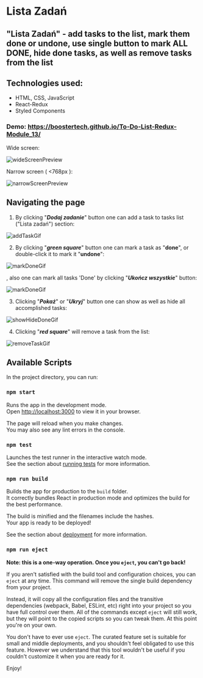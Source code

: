 # Lista Zadań
## "Lista Zadań" - add tasks to the list, mark them done or undone, use single button to mark ALL DONE, hide done tasks, as well as remove tasks from the list
## Technologies used:
- HTML, CSS, JavaScript
- React-Redux
- Styled Components

### Demo: https://boostertech.github.io/To-Do-List-Redux-Module_13/
Wide screen:

![wideScreenPreview](https://github.com/BoosterTech/TODO-List-React/blob/6d5a8e4794e0ce717578afbdf9f3ba374acab5e6/images/previewPC.png) 

Narrow screen ( <768px ):

![narrowScreenPreview](https://github.com/BoosterTech/TODO-List-React/blob/6d5a8e4794e0ce717578afbdf9f3ba374acab5e6/images/previewMobile.png)


## Navigating the page
1. By clicking "***Dodaj zadanie***" button one can add a task to tasks list ("Lista zadań") section:

![addTaskGif](https://github.com/BoosterTech/TODO-List-React/blob/6d5a8e4794e0ce717578afbdf9f3ba374acab5e6/images/addingTask.gif)

2. By clicking "***green square***" button one can mark a task as "**done**", or double-click it to mark it "**undone**":

![markDoneGif](https://github.com/BoosterTech/TODO-List-React/blob/6d5a8e4794e0ce717578afbdf9f3ba374acab5e6/images/markingTaskDoneClick.gif)

, also one can mark all tasks 'Done' by clicking  "***Ukończ wszystkie***" button:

![markDoneGif](https://github.com/BoosterTech/TODO-List-React/blob/6d5a8e4794e0ce717578afbdf9f3ba374acab5e6/images/markingTaskDoneBtn.gif)

3. Clicking "***Pokaż***" or "***Ukryj***" button one can show as well as hide all accomplished tasks:

![showHideDoneGif](https://github.com/BoosterTech/TODO-List-React/blob/6d5a8e4794e0ce717578afbdf9f3ba374acab5e6/images/hiddingDoneTask.gif)

4. Clicking "***red square***" will remove a task from the list:

![removeTaskGif](https://github.com/BoosterTech/TODO-List-React/blob/6d5a8e4794e0ce717578afbdf9f3ba374acab5e6/images/removingTask.gif)

## Available Scripts

In the project directory, you can run:

### `npm start`

Runs the app in the development mode.\
Open [http://localhost:3000](http://localhost:3000) to view it in your browser.

The page will reload when you make changes.\
You may also see any lint errors in the console.

### `npm test`

Launches the test runner in the interactive watch mode.\
See the section about [running tests](https://facebook.github.io/create-react-app/docs/running-tests) for more information.

### `npm run build`

Builds the app for production to the `build` folder.\
It correctly bundles React in production mode and optimizes the build for the best performance.

The build is minified and the filenames include the hashes.\
Your app is ready to be deployed!

See the section about [deployment](https://facebook.github.io/create-react-app/docs/deployment) for more information.

### `npm run eject`

**Note: this is a one-way operation. Once you `eject`, you can't go back!**

If you aren't satisfied with the build tool and configuration choices, you can `eject` at any time. This command will remove the single build dependency from your project.

Instead, it will copy all the configuration files and the transitive dependencies (webpack, Babel, ESLint, etc) right into your project so you have full control over them. All of the commands except `eject` will still work, but they will point to the copied scripts so you can tweak them. At this point you're on your own.

You don't have to ever use `eject`. The curated feature set is suitable for small and middle deployments, and you shouldn't feel obligated to use this feature. However we understand that this tool wouldn't be useful if you couldn't customize it when you are ready for it.

Enjoy!
